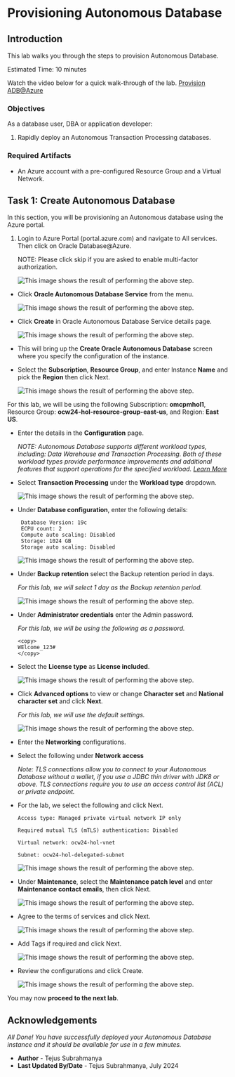 
# Provisioning Autonomous Database

## Introduction

This lab walks you through the steps to provision Autonomous Database. 

Estimated Time: 10 minutes

Watch the video below for a quick walk-through of the lab.
[Provision ADB@Azure](videohub:1_2qkjv6o5)

### Objectives

As a database user, DBA or application developer:

1. Rapidly deploy an Autonomous Transaction Processing databases.

### Required Artifacts

- An Azure account with a pre-configured Resource Group and a Virtual Network.

## Task 1: Create Autonomous Database

In this section, you will be provisioning an Autonomous database using the Azure portal.

1.	Login to Azure Portal (portal.azure.com) and navigate to All services. Then click on Oracle Database@Azure.

    NOTE: Please click skip if you are asked to enable multi-factor authorization.

    ![This image shows the result of performing the above step.](./images/oracledb.png " ")

-  Click **Oracle Autonomous Database Service** from the menu.

    ![This image shows the result of performing the above step.](./images/adb.png " ")

- Click **Create** in Oracle Autonomous Database Service details page.

    ![This image shows the result of performing the above step.](./images/createadb.png " ")


-  This will bring up the **Create Oracle Autonomous Database** screen where you specify the configuration of the instance.

- Select the **Subscription**, **Resource Group**, and enter Instance **Name** and pick the **Region** then click Next.

    ![This image shows the result of performing the above step.](./images/basics.png " ")

For this lab, we will be using the following Subscription: **omcpmhol1**, Resource Group: **ocw24-hol-resource-group-east-us**, and Region: **East US**.

-  Enter the details in the **Configuration** page.

    *NOTE: Autonomous Database supports different workload types, including: Data Warehouse and Transaction Processing. Both of these workload types provide performance improvements and additional features that support operations for the specified workload. [Learn More](https://docs.oracle.com/en/cloud/paas/autonomous-database/serverless/adbsb/about-autonomous-database-workloads.html#GUID-E1C8C5F2-22FB-4225-A3B9-9E78277A5834)*

-  Select **Transaction Processing** under the **Workload type** dropdown.
    
    ![This image shows the result of performing the above step.](./images/transaction.png " ")

- Under **Database configuration**, enter the following details:
    ```
     Database Version: 19c
     ECPU count: 2
     Compute auto scaling: Disabled
     Storage: 1024 GB
     Storage auto scaling: Disabled
    ```
    ![This image shows the result of performing the above step.](./images/config.png " ")


-  Under **Backup retention** select the Backup retention period in days.
    
    *For this lab, we will select 1 day as the Backup retention period.*

    ![This image shows the result of performing the above step.](./images/backup.png " ")

-  Under **Administrator credentials** enter the Admin password.

    *For this lab, we will be using the following as a password.*

    ```
    <copy>
    WElcome_123#
    </copy>
    ```

- Select the  **License type** as **License included**.

    ![This image shows the result of performing the above step.](./images/license.png " ")

-  Click **Advanced options** to view or change **Character set** and **National character set** and click **Next**.

    *For this lab, we will use the default settings.*

    ![This image shows the result of performing the above step.](./images/char.png " ")


- Enter the **Networking** configurations.

- Select the following under **Network access**
    
    *Note: TLS connections allow you to connect to your Autonomous Database without a wallet, if you use a JDBC thin driver with JDK8 or above. TLS connections require you to use an access control list (ACL) or private endpoint.*

- For the lab, we select the following and click Next. 

    ```
    Access type: Managed private virtual network IP only
    
    Required mutual TLS (mTLS) authentication: Disabled
    
    Virtual network: ocw24-hol-vnet
    
    Subnet: ocw24-hol-delegated-subnet
    ```

    ![This image shows the result of performing the above step.](./images/network.png " ")
    

- Under **Maintenance**, select the **Maintenance patch level** and enter **Maintenance contact emails**, then click Next.
    
    ![This image shows the result of performing the above step.](./images/maintenance.png " ")

- Agree to the terms of services and click Next.

    ![This image shows the result of performing the above step.](./images/agree.png " ")

- Add Tags if required and click Next.

    ![This image shows the result of performing the above step.](./images/tags.png " ")

- Review the configurations and click Create.

    ![This image shows the result of performing the above step.](./images/review.png " ")


You may now **proceed to the next lab**.

## Acknowledgements

*All Done! You have successfully deployed your Autonomous Database instance and it should be available for use in a few minutes.*

- **Author** - Tejus Subrahmanya
- **Last Updated By/Date** - Tejus Subrahmanya, July 2024